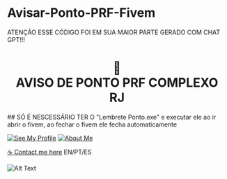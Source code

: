 # Avisar-Ponto-PRF-Fivem
ATENÇÃO ESSE CÓDIGO FOI EM SUA MAIOR PARTE GERADO COM CHAT GPT!!!

<h1 align="center">📄<br>AVISO DE PONTO PRF COMPLEXO RJ</h1>
## SÓ É NESCESSÁRIO TER O "Lembrete Ponto.exe" e executar ele ao ir abrir o fivem, ao fechar o fivem ele fecha automaticamente

[![See My Profile](https://img.shields.io/badge/My_Git_%20-%23323330.svg?&style=for-the-badge&logo=SCHWI&logoColor=black&color=2acaea)](https://github.com/MeinDoragon)
[![About Me](https://img.shields.io/badge/About_me%20-%23323330.svg?&style=for-the-badge&logo=CARD&logoColor=black&color=9b48e9)](https://meindoragon.carrd.co/)

[☕ Contact me here](https://meindoragon.carrd.co/) EN/PT/ES

![Alt Text](https://media.giphy.com/media/v1.Y2lkPTc5MGI3NjExNTVhNDMwY2MwYTg2OWUyNGYwNzZmZjU1ODJhYjMzOTExMzUxMTQwNCZjdD1n/fz76Eqv1ppYnCawatV/giphy.gif)

